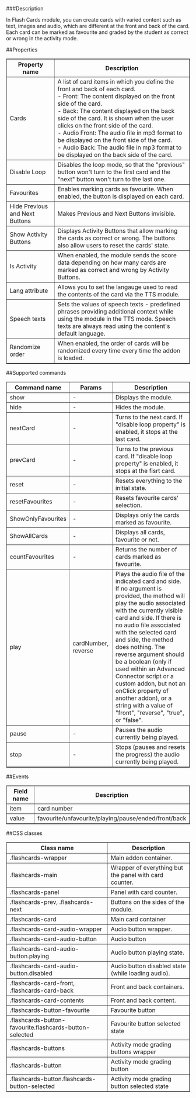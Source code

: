 ###Description

In Flash Cards module, you can create cards with varied content such as text, images and audio, which are different at the front and back of the card. Each card can be marked as favourite and graded by the student as correct or wrong in the activity mode.

##Properties

<table border='1'>
<tbody>
    <tr>
        <th>Property name</th>
        <th>Description</th>
    </tr>
    <tr>
        <td>Cards</td>
        <td>A list of card items in which you define the front and back of each card.<br/>
- Front: The content displayed on the front side of the card.<br/>
- Back: The content displayed on the back side of the card. It is shown when the user clicks on the front side of the card.<br/>
- Audio Front: The audio file in mp3 format to be displayed on the front side of the card.<br/>
- Audio Back: The audio file in mp3 format to be displayed on the back side of the card.<br/>
</td>
    </tr>
    <tr>
        <td>Disable Loop</td>
        <td>Disables the loop mode, so that the "previous" button won't turn to the first card and the "next" button won't turn to the last one.</td>
    </tr>
    <tr>
        <td>Favourites</td>
        <td>Enables marking cards as favourite. When enabled, the button is displayed on each card.</td>
    </tr>
    <tr>
        <td>Hide Previous and Next Buttons</td>
        <td>Makes Previous and Next Buttons invisible.</td>
    </tr>
    <tr>
        <td>Show Activity Buttons</td>
        <td>Displays Activity Buttons that allow marking the cards as correct or wrong. The buttons also allow users to reset the cards' state.</td>
    </tr>
    <tr>
        <td>Is Activity</td>
        <td>When enabled, the module sends the score data depending on how many cards are marked as correct and wrong by Activity Buttons.</td>
    </tr>
    <tr>
        <td>Lang attribute</td>
        <td>Allows you to set the langauge used to read the contents of the card via the TTS module.</td>
    </tr>
    <tr>
        <td>Speech texts</td>
        <td>Sets the values of speech texts - predefined phrases providing additional context while using the module in the TTS mode. Speech texts are always read using the content's default language.</td>
    </tr>  
    <tr>
        <td>Randomize order</td>
        <td>When enabled, the order of cards will be randomized every time every time the addon is loaded.</td>
    </tr>
</tbody>
</table>


##Supported commands
<table border='1'>
<tbody>
    <tr>
        <th>Command name</th>
        <th>Params</th>
        <th>Description</th>
    </tr>
    <tr>
        <td>show</td>
        <td>-</td>
        <td>Displays the module.</td>
    </tr>
    <tr>
        <td>hide</td>
        <td>-</td>
        <td>Hides the module.</td>
    </tr>
    <tr>
        <td>nextCard</td>
        <td>-</td>
        <td>Turns to the next card. If "disable loop property" is enabled, it stops at the last card.</td>
    </tr>
    <tr>
        <td>prevCard</td>
        <td>-</td>
        <td>Turns to the previous card. If "disable loop property" is enabled, it stops at the fisrt card.</td>
    </tr>
    <tr>
        <td>reset</td>
        <td>-</td>
        <td>Resets everything to the initial state.</td>
    </tr>
    <tr>
        <td>resetFavourites</td>
        <td>-</td>
        <td>Resets favourite cards' selection.</td>
    </tr>
    <tr>
        <td>ShowOnlyFavourites</td>
        <td>-</td>
        <td>Displays only the cards marked as favourite.</td>
    </tr>
    <tr>
        <td>ShowAllCards</td>
        <td>-</td>
        <td>Displays all cards, favourite or not.</td>
    </tr>
    <tr>
        <td>countFavourites</td>
        <td>-</td>
        <td>Returns the number of cards marked as favourite.</td>
    </tr>
    <tr>
        <td>play</td>
        <td>cardNumber, reverse</td>
        <td>Plays the audio file of the indicated card and side. If no argument is provided, the method will play the audio associated with the currently visible card and side. If there is no audio file associated with the selected card and side, the method does nothing. The reverse argument should be a boolean (only if used within an Advanced Connector script or a custom addon, but not an onClick property of another addon), or a string with a value of "front", "reverse", "true", or "false".</td>
    </tr>
    <tr>
        <td>pause</td>
        <td>-</td>
        <td>Pauses the audio currently being played.</td>
    </tr>
    <tr>
        <td>stop</td>
        <td>-</td>
        <td>Stops (pauses and resets the progress) the audio currently being played.</td>
    </tr>
</tbody>
</table>

##Events

<table border='1'>
<tbody>
    <tr>
        <th>Field name</th>
        <th>Description</th>
    </tr>
    <tr>
        <td>item</td>
        <td>card number</td>
    </tr>
    <tr>
        <td>value</td>
        <td>favourite/unfavourite/playing/pause/ended/front/back</td>
    </tr>
</tbody>
</table>

##CSS classes

<table border='1'>
<tbody>
    <tr>
        <th>Class name</th>
        <th>Description</th>
    </tr>
    <tr>
        <td>.flashcards-wrapper</td>
        <td>Main addon container.</td>
    </tr>
    <tr>
        <td>.flashcards-main</td>
        <td>Wrapper of everything but the panel with card counter.</td>
    </tr>
    <tr>
        <td>.flashcards-panel</td>
        <td>Panel with card counter.</td>
    </tr>
    <tr>
        <td>.flashcards-prev, .flashcards-next </td>
        <td>Buttons on the sides of the module.</td>
    </tr>
    <tr>
        <td>.flashcards-card</td>
        <td>Main card container</td>
    </tr>
    <tr>
        <td>.flashcards-card-audio-wrapper</td>
        <td>Audio button wrapper.</td>
    </tr>
    <tr>
        <td>.flashcards-card-audio-button</td>
        <td>Audio button</td>
    </tr>
    <tr>
        <td>.flashcards-card-audio-button.playing</td>
        <td>Audio button playing state.</td>
    </tr>
    <tr>
        <td>.flashcards-card-audio-button.disabled</td>
        <td>Audio button disabled state (while loading audio).</td>
    </tr>  
    <tr>
        <td>.flashcards-card-front, .flashcards-card-back </td>
        <td>Front and back containers.</td>
    </tr>
    <tr>
        <td>.flashcards-card-contents</td>
        <td>Front and back content.</td>
    </tr>
    <tr>
        <td>.flashcards-button-favourite</td>
        <td>Favourite button</td>
    </tr>
    <tr>
        <td>.flashcards-button-favourite.flashcards-button-selected</td>
        <td>Favourite button selected state</td>
    </tr>
    <tr>
        <td>.flashcards-buttons</td>
        <td>Activity mode grading buttons wrapper</td>
    </tr>
    <tr>
        <td>.flashcards-button </td>
        <td>Activity mode grading button</td>
    </tr>
    <tr>
        <td>.flashcards-button.flashcards-button-selected</td>
        <td>Activity mode grading button selected state</td>
    </tr>
</tbody>
</table>    